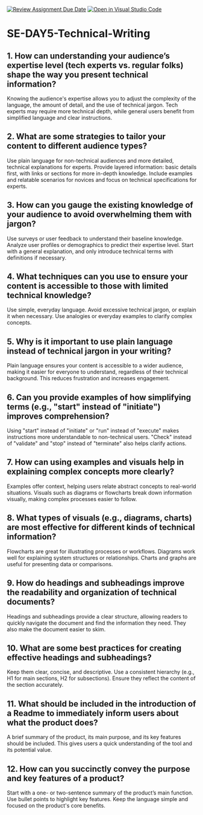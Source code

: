 [![Review Assignment Due Date](https://classroom.github.com/assets/deadline-readme-button-22041afd0340ce965d47ae6ef1cefeee28c7c493a6346c4f15d667ab976d596c.svg)](https://classroom.github.com/a/zsAR-pyY)
[![Open in Visual Studio Code](https://classroom.github.com/assets/open-in-vscode-2e0aaae1b6195c2367325f4f02e2d04e9abb55f0b24a779b69b11b9e10269abc.svg)](https://classroom.github.com/online_ide?assignment_repo_id=18490975&assignment_repo_type=AssignmentRepo)
# SE-DAY5-Technical-Writing
## 1. How can understanding your audience’s expertise level (tech experts vs. regular folks) shape the way you present technical information?
Knowing the audience's expertise allows you to adjust the complexity of the language, the amount of detail, and the use of technical jargon. Tech experts may require more technical depth, while general users benefit from simplified language and clear instructions.
## 2. What are some strategies to tailor your content to different audience types?
Use plain language for non-technical audiences and more detailed, technical explanations for experts.
Provide layered information: basic details first, with links or sections for more in-depth knowledge.
Include examples and relatable scenarios for novices and focus on technical specifications for experts.
## 3. How can you gauge the existing knowledge of your audience to avoid overwhelming them with jargon?
Use surveys or user feedback to understand their baseline knowledge.
Analyze user profiles or demographics to predict their expertise level.
Start with a general explanation, and only introduce technical terms with definitions if necessary.
## 4. What techniques can you use to ensure your content is accessible to those with limited technical knowledge?
Use simple, everyday language.
Avoid excessive technical jargon, or explain it when necessary.
Use analogies or everyday examples to clarify complex concepts.
## 5. Why is it important to use plain language instead of technical jargon in your writing?
Plain language ensures your content is accessible to a wider audience, making it easier for everyone to understand, regardless of their technical background. This reduces frustration and increases engagement.
## 6. Can you provide examples of how simplifying terms (e.g., "start" instead of "initiate") improves comprehension?
Using "start" instead of "initiate" or "run" instead of "execute" makes instructions more understandable to non-technical users.
"Check" instead of "validate" and "stop" instead of "terminate" also helps clarify actions.
## 7. How can using examples and visuals help in explaining complex concepts more clearly?
Examples offer context, helping users relate abstract concepts to real-world situations. Visuals such as diagrams or flowcharts break down information visually, making complex processes easier to follow.
## 8. What types of visuals (e.g., diagrams, charts) are most effective for different kinds of technical information?
Flowcharts are great for illustrating processes or workflows.
Diagrams work well for explaining system structures or relationships.
Charts and graphs are useful for presenting data or comparisons.
## 9. How do headings and subheadings improve the readability and organization of technical documents?
Headings and subheadings provide a clear structure, allowing readers to quickly navigate the document and find the information they need. They also make the document easier to skim.
## 10. What are some best practices for creating effective headings and subheadings?
Keep them clear, concise, and descriptive.
Use a consistent hierarchy (e.g., H1 for main sections, H2 for subsections).
Ensure they reflect the content of the section accurately.
## 11. What should be included in the introduction of a Readme to immediately inform users about what the product does?
A brief summary of the product, its main purpose, and its key features should be included. This gives users a quick understanding of the tool and its potential value.
## 12. How can you succinctly convey the purpose and key features of a product?
Start with a one- or two-sentence summary of the product’s main function.
Use bullet points to highlight key features.
Keep the language simple and focused on the product's core benefits.
